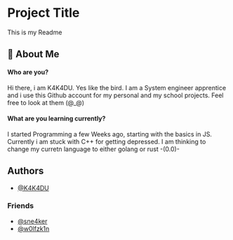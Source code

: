 
# Project Title

This is my Readme


## 🚀 About Me
#### Who are you?

Hi there, i am K4K4DU. Yes like the bird. I am a System engineer apprentice and i use this Github account for my personal and my school projects. Feel free to look at them (@_@)

#### What are you learning currently?

I started Programming a few Weeks ago, starting with the basics in JS. Currently i am stuck with C++ for getting depressed. I am thinking to change my curretn language to either golang or rust -(0.0)-


## Authors

- [@K4K4DU](https://www.github.com/K4K4DU)

### Friends

- [@sne4ker](https://www.github.com/sne4ker)
- [@w0lfzk1n](https://www.github.com/w0lfzk1n)

